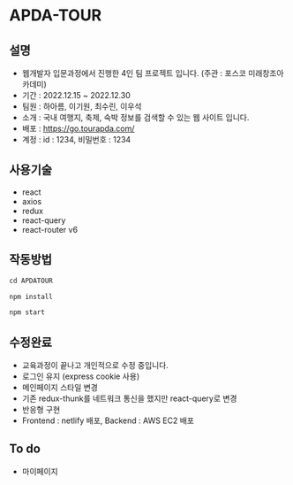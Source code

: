 # APDA-TOUR

## 설명
- 웹개발자 입문과정에서 진행한 4인 팀 프로젝트 입니다. (주관 : 포스코 미래창조아카데미)
- 기간 : 2022.12.15 ~ 2022.12.30
- 팀원 : 하아름, 이기원, 최수린, 이우석
- 소개 : 국내 여행지, 축제, 숙박 정보를 검색할 수 있는 웹 사이트 입니다.
- 배포 : https://go.tourapda.com/
- 계정 : id : 1234, 비밀번호 : 1234


## 사용기술
- react
- axios
- redux
- react-query
- react-router v6

## 작동방법
``` javascript
cd APDATOUR

npm install

npm start
```

## 수정완료
- 교육과정이 끝나고 개인적으로 수정 중입니다.
- 로그인 유지 (express cookie 사용)
- 메인페이지 스타일 변경
- 기존 redux-thunk를 네트워크 통신을 했지만 react-query로 변경
- 반응형 구현
- Frontend : netlify 배포, Backend : AWS EC2 배포

## To do
- 마이페이지
